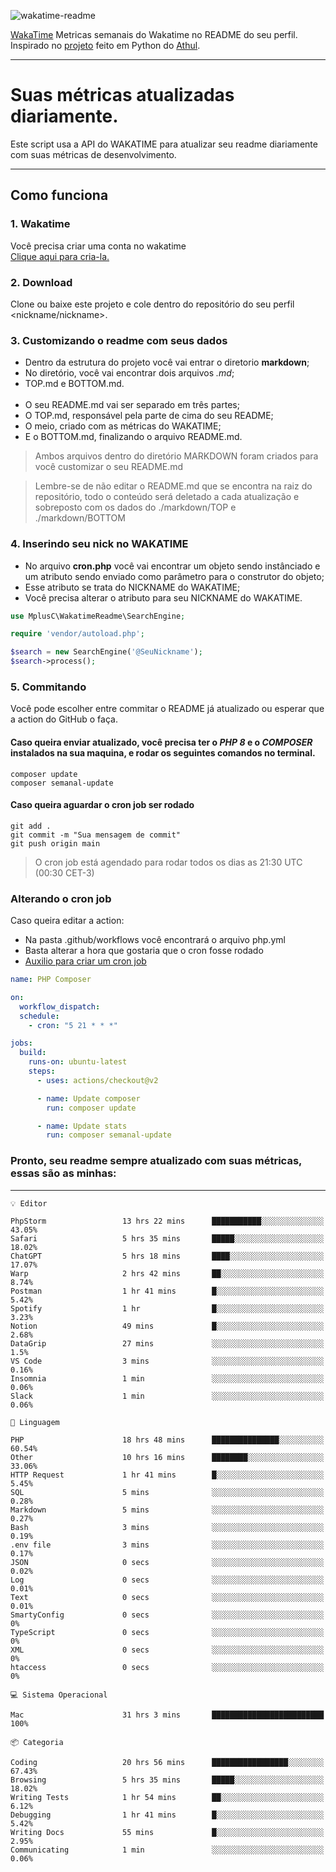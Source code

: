 ![wakatime-readme](https://socialify.git.ci/bymatheus/wakatime-readme/image?description=1&descriptionEditable=M%C3%A9tricas%20semanais%20do%20Wakatime%20no%20seu%20README%20de%20perfil.&font=KoHo&forks=1&language=1&owner=1&pattern=Signal&stargazers=1&theme=Dark)

[WakaTime](https://wakatime.com) Metricas semanais do Wakatime no README do seu perfil. <br>
Inspirado no [projeto](https://github.com/athul/waka-readme) feito em Python do [Athul](https://github.com/athul).
___

# Suas métricas atualizadas diariamente.
Este script usa a API do WAKATIME para atualizar seu readme diariamente com suas métricas de desenvolvimento.

___

## Como funciona

### 1. Wakatime
Você precisa criar uma conta no wakatime <br>
[Clique aqui para cria-la.](https://wakatime.com) 

### 2. Download
Clone ou baixe este projeto e cole dentro do repositório do seu perfil <nickname/nickname>.

### 3. Customizando o readme com seus dados
- Dentro da estrutura do projeto você vai entrar o diretorio **markdown**;  
- No diretório, você vai encontrar dois arquivos *.md*;
- TOP.md e BOTTOM.md.
<br><br>
- O seu README.md vai ser separado em três partes; 
- O TOP.md, responsável pela parte de cima do seu README;
- O meio, criado com as métricas do WAKATIME;
- E o BOTTOM.md, finalizando o arquivo README.md.<br>

> Ambos arquivos dentro do diretório MARKDOWN foram criados para você customizar o seu README.md

> Lembre-se de não editar o README.md que se encontra na raiz do repositório, todo o conteúdo será deletado a cada atualização e sobreposto com os dados do ./markdown/TOP e ./markdown/BOTTOM

### 4. Inserindo seu nick no WAKATIME
- No arquivo **cron.php** você vai encontrar um objeto sendo instânciado e um atributo sendo enviado como parâmetro para o construtor do objeto;
- Esse atributo se trata do NICKNAME do WAKATIME;
- Você precisa alterar o atributo para seu NICKNAME do WAKATIME.

```php
use MplusC\WakatimeReadme\SearchEngine;

require 'vendor/autoload.php';

$search = new SearchEngine('@SeuNickname');
$search->process();
```

### 5. Commitando
Você pode escolher entre commitar o README já atualizado ou esperar que a action do GitHub o faça. <br>

#### Caso queira enviar atualizado, você precisa ter o *PHP 8* e o *COMPOSER* instalados na sua maquina, e rodar os seguintes comandos no terminal.
```composer
composer update
composer semanal-update 
```

#### Caso queira aguardar o cron job ser rodado 
```git 
git add .
git commit -m "Sua mensagem de commit"
git push origin main
```

>O cron job está agendado para rodar todos os dias as 21:30 UTC (00:30 CET-3) 

### Alterando o cron job
Caso queira editar a action:

- Na pasta .github/workflows você encontrará o arquivo php.yml
- Basta alterar a hora que gostaria que o cron fosse rodado
- [Auxilio para criar um cron job](https://crontab.guru)

```yml
name: PHP Composer

on:
  workflow_dispatch:
  schedule:
    - cron: "5 21 * * *"

jobs:
  build:
    runs-on: ubuntu-latest
    steps:
      - uses: actions/checkout@v2

      - name: Update composer
        run: composer update

      - name: Update stats
        run: composer semanal-update
```

### Pronto, seu readme sempre atualizado com suas métricas, essas são as minhas:

___
```text
💡 Editor

PhpStorm                 13 hrs 22 mins      ███████████░░░░░░░░░░░░░░     43.05%
Safari                   5 hrs 35 mins       █████░░░░░░░░░░░░░░░░░░░░     18.02%
ChatGPT                  5 hrs 18 mins       ████░░░░░░░░░░░░░░░░░░░░░     17.07%
Warp                     2 hrs 42 mins       ██░░░░░░░░░░░░░░░░░░░░░░░      8.74%
Postman                  1 hr 41 mins        █░░░░░░░░░░░░░░░░░░░░░░░░      5.42%
Spotify                  1 hr                █░░░░░░░░░░░░░░░░░░░░░░░░      3.23%
Notion                   49 mins             █░░░░░░░░░░░░░░░░░░░░░░░░      2.68%
DataGrip                 27 mins             ░░░░░░░░░░░░░░░░░░░░░░░░░       1.5%
VS Code                  3 mins              ░░░░░░░░░░░░░░░░░░░░░░░░░      0.16%
Insomnia                 1 min               ░░░░░░░░░░░░░░░░░░░░░░░░░      0.06%
Slack                    1 min               ░░░░░░░░░░░░░░░░░░░░░░░░░      0.06%
```
```text
💬 Linguagem

PHP                      18 hrs 48 mins      ███████████████░░░░░░░░░░     60.54%
Other                    10 hrs 16 mins      ████████░░░░░░░░░░░░░░░░░     33.06%
HTTP Request             1 hr 41 mins        █░░░░░░░░░░░░░░░░░░░░░░░░      5.45%
SQL                      5 mins              ░░░░░░░░░░░░░░░░░░░░░░░░░      0.28%
Markdown                 5 mins              ░░░░░░░░░░░░░░░░░░░░░░░░░      0.27%
Bash                     3 mins              ░░░░░░░░░░░░░░░░░░░░░░░░░      0.19%
.env file                3 mins              ░░░░░░░░░░░░░░░░░░░░░░░░░      0.17%
JSON                     0 secs              ░░░░░░░░░░░░░░░░░░░░░░░░░      0.02%
Log                      0 secs              ░░░░░░░░░░░░░░░░░░░░░░░░░      0.01%
Text                     0 secs              ░░░░░░░░░░░░░░░░░░░░░░░░░      0.01%
SmartyConfig             0 secs              ░░░░░░░░░░░░░░░░░░░░░░░░░         0%
TypeScript               0 secs              ░░░░░░░░░░░░░░░░░░░░░░░░░         0%
XML                      0 secs              ░░░░░░░░░░░░░░░░░░░░░░░░░         0%
htaccess                 0 secs              ░░░░░░░░░░░░░░░░░░░░░░░░░         0%
```
```text
💻 Sistema Operacional

Mac                      31 hrs 3 mins       █████████████████████████       100%
```
```text
📦 Categoria

Coding                   20 hrs 56 mins      █████████████████░░░░░░░░     67.43%
Browsing                 5 hrs 35 mins       █████░░░░░░░░░░░░░░░░░░░░     18.02%
Writing Tests            1 hr 54 mins        ██░░░░░░░░░░░░░░░░░░░░░░░      6.12%
Debugging                1 hr 41 mins        █░░░░░░░░░░░░░░░░░░░░░░░░      5.42%
Writing Docs             55 mins             █░░░░░░░░░░░░░░░░░░░░░░░░      2.95%
Communicating            1 min               ░░░░░░░░░░░░░░░░░░░░░░░░░      0.06%
```
